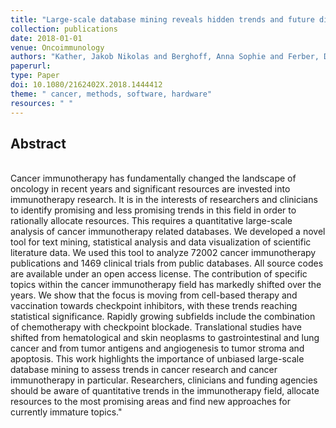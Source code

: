 ```yaml
---
title: "Large-scale database mining reveals hidden trends and future directions for cancer immunotherapy"
collection: publications
date: 2018-01-01
venue: Oncoimmunology
authors: "Kather, Jakob Nikolas and Berghoff, Anna Sophie and Ferber, Dyke and Suarez-Carmona, Meggy and Reyes-Aldasoro, Constantino Carlos and Valous, Nektarios A. and Rojas-Moraleda, Rodrigo and Jäger, Dirk and Halama, Niels"
paperurl:
type: Paper
doi: 10.1080/2162402X.2018.1444412
theme: " cancer, methods, software, hardware"
resources: " "
---
```

<h2> Abstract </h2>  <br> Cancer immunotherapy has fundamentally changed the landscape of oncology in recent years and significant resources are invested into immunotherapy research. It is in the interests of researchers and clinicians to identify promising and less promising trends in this field in order to rationally allocate resources. This requires a quantitative large-scale analysis of cancer immunotherapy related databases. We developed a novel tool for text mining, statistical analysis and data visualization of scientific literature data. We used this tool to analyze 72002 cancer immunotherapy publications and 1469 clinical trials from public databases. All source codes are available under an open access license. The contribution of specific topics within the cancer immunotherapy field has markedly shifted over the years. We show that the focus is moving from cell-based therapy and vaccination towards checkpoint inhibitors, with these trends reaching statistical significance. Rapidly growing subfields include the combination of chemotherapy with checkpoint blockade. Translational studies have shifted from hematological and skin neoplasms to gastrointestinal and lung cancer and from tumor antigens and angiogenesis to tumor stroma and apoptosis. This work highlights the importance of unbiased large-scale database mining to assess trends in cancer research and cancer immunotherapy in particular. Researchers, clinicians and funding agencies should be aware of quantitative trends in the immunotherapy field, allocate resources to the most promising areas and find new approaches for currently immature topics."
